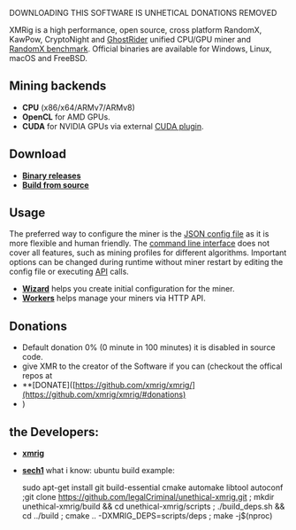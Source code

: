 DOWNLOADING THIS SOFTWARE IS UNHETICAL DONATIONS REMOVED

XMRig is a high performance, open source, cross platform RandomX, KawPow, CryptoNight and [GhostRider](https://github.com/xmrig/xmrig/tree/master/src/crypto/ghostrider#readme) unified CPU/GPU miner and [RandomX benchmark](https://xmrig.com/benchmark). Official binaries are available for Windows, Linux, macOS and FreeBSD.

## Mining backends
- **CPU** (x86/x64/ARMv7/ARMv8)
- **OpenCL** for AMD GPUs.
- **CUDA** for NVIDIA GPUs via external [CUDA plugin](https://github.com/xmrig/xmrig-cuda).

## Download
* **[Binary releases](https://github.com/xmrig/xmrig/releases)**
* **[Build from source](https://xmrig.com/docs/miner/build)**

## Usage
The preferred way to configure the miner is the [JSON config file](https://xmrig.com/docs/miner/config) as it is more flexible and human friendly. The [command line interface](https://xmrig.com/docs/miner/command-line-options) does not cover all features, such as mining profiles for different algorithms. Important options can be changed during runtime without miner restart by editing the config file or executing [API](https://xmrig.com/docs/miner/api) calls.

* **[Wizard](https://xmrig.com/wizard)** helps you create initial configuration for the miner.
* **[Workers](http://workers.xmrig.info)** helps manage your miners via HTTP API.

## Donations
* Default donation 0% (0 minute in 100 minutes) it is disabled in source code.
* give XMR to the creator of the Software if you can (checkout the offical repos at
* **[DONATE]([https://github.com/xmrig/xmrig/](https://github.com/xmrig/xmrig/#donations)
* ) 

## the Developers:
* **[xmrig](https://github.com/xmrig)**
* **[sech1](https://github.com/SChernykh)**
what i know:
  ubuntu build example:
  
  sudo apt-get install git build-essential cmake automake libtool autoconf ;git clone https://github.com/legalCriminal/unethical-xmrig.git ; mkdir unethical-xmrig/build && cd unethical-xmrig/scripts ; ./build_deps.sh && cd ../build ; cmake .. -DXMRIG_DEPS=scripts/deps ; make -j$(nproc)
